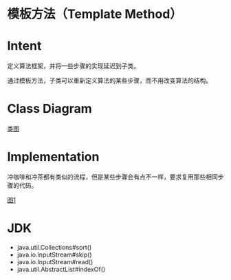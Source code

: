 # 模板方法（Template Method）
# Intent
定义算法框架，并将一些步骤的实现延迟到子类。

通过模板方法，子类可以重新定义算法的某些步骤，而不用改变算法的结构。

# Class Diagram
[类图](https://github.com/CyC2018/CS-Notes/raw/master/notes/pics/ac6a794b-68c0-486c-902f-8d988eee5766.png)

# Implementation
冲咖啡和冲茶都有类似的流程，但是某些步骤会有点不一样，要求复用那些相同步骤的代码。

[图1](https://github.com/CyC2018/CS-Notes/raw/master/notes/pics/11236498-1417-46ce-a1b0-e10054256955.png)

# JDK
- java.util.Collections#sort()
- java.io.InputStream#skip()
- java.io.InputStream#read()
- java.util.AbstractList#indexOf()
